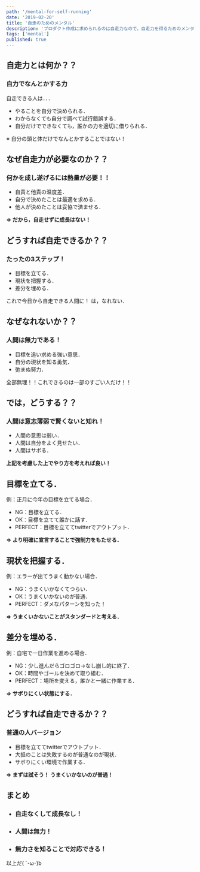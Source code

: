 ```yaml
---
path: '/mental-for-self-running'
date: '2019-02-20'
title: '自走のためのメンタル'
description: 'プロダクト作成に求められるのは自走力なので，自走力を得るためのメンタルについて考えた．'
tags: ['mental']
published: true
---
```



## **自走力とは何か？？**

### **自力でなんとかする力**

自走できる人は．．．

- やることを自分で決められる．
- わからなくても自分で調べて試行錯誤する．
- 自分だけでできなくても，誰かの力を適切に借りられる．

※ 自分の頭と体だけでなんとかすることではない！

## **なぜ自走力が必要なのか？？**

### **何かを成し遂げるには熱量が必要！！**

- 自責と他責の温度差．
- 自分で決めたことは最適を求める．
- 他人が決めたことは妥協で済ませる．

**=> だから，自走せずに成長はない！**

## **どうすれば自走できるか？？**

### **たったの3ステップ！**

- 目標を立てる．
- 現状を把握する．
- 差分を埋める．

これで今日から自走できる人間に！
は，なれない．

## **なぜなれないか？？**

### **人間は無力である！**

- 目標を追い求める強い意思．
- 自分の現状を知る勇気．
- 弛まぬ努力．

全部無理！！これできるのは一部のすごい人だけ！！

## **では，どうする？？**

### **人間は意志薄弱で賢くないと知れ！**

- 人間の意思は弱い．
- 人間は自分をよく見せたい．
- 人間はサボる．

**上記を考慮した上でやり方を考えれば良い！**

## **目標を立てる．**

例：正月に今年の目標を立てる場合．

- NG：目標を立てる．
- OK：目標を立てて誰かに話す．
- PERFECT：目標を立ててtwitterでアウトプット．

**=> より明確に宣言することで強制力をもたせる．**

## **現状を把握する．**

例：エラーが出てうまく動かない場合．

- NG：うまくいかなくてつらい．
- OK：うまくいかないのが普通．
- PERFECT：ダメなパターンを知った！

**=> うまくいかないことがスタンダードと考える．**

## **差分を埋める．**

例：自宅で一日作業を進める場合．

- NG：少し進んだらゴロゴロ->なし崩し的に終了．
- OK：時間やゴールを決めて取り組む．
- PERFECT：場所を変える，誰かと一緒に作業する．

**=> サボりにくい状態にする．**

## **どうすれば自走できるか？？**

### **普通の人バージョン**

- 目標を立ててtwitterでアウトプット．
- 大抵のことは失敗するのが普通なのが現状．
- サボりにくい環境で作業する．

**=> まずは試そう！ うまくいかないのが普通！**

## **まとめ**

- ### **自走なくして成長なし！**

- ### **人間は無力！**

- ### **無力さを知ることで対応できる！**

以上だ( `･ω･)b
